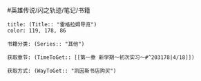 
#英雄传说/闪之轨迹/笔记/书籍
```ad-note
title: (Title:: "雷格拉姆导览")
color: 119, 178, 86

书籍分类: (Series:: "其他")

获取章节: (TimeToGet:: [[第一章 新学期～初次实习～#^203178|4/18]])

获取方式: (WayToGet:: "凯因斯书店购买")

```
